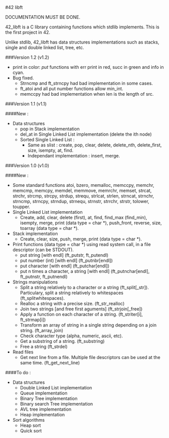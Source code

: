 #42 libft

DOCUMENTATION MUST BE DONE.

42_libft is a C library containing functions which stdlib implements. This is
the first project in 42.

Unlike stdlib, 42_libft has data structures implementations such as stacks,
single and double linked list, tree, etc.

###Version 1.2 (v1.2)
* print in color: *put* functions with err print in red, succ in green and info
  in cyan.
* Bug fixed.
	* Strncmp and ft_strncpy had bad implementation in some cases.
	* ft_atoi and all put number functions allow min_int.
	* memccpy had bad implementation when len is the length of src.

###Version 1.1 (v1.1)

####New :
* Data structures
	* pop in Stack implementation
	* del_at in Single Linked List implementation (delete the ith node)
	* Sorted Single Linked List :
		* Same as slist :
			create, pop, clear, delete, delete_nth, delete_first, size,
			isempty, at, find.
		* Independant implementation :
			insert, merge.

###Version 1.0 (v1.0)

####New :
* Some standard functions
	atoi, bzero, memalloc, memccpy, memchr, memcmp, memcpy, memdel, memmove,
	memrchr, memset, strcat, strchr, strcmp, strcpy, strdup, strequ,
	strlcat, strlen, strncat, strnchr, strncmp, strncpy, strndup, strnequ,
	strnstr, strrchr, strstr, tolower, toupper.
* Single Linked List implementation
	* Create, add, clear, delete (first), at, find, find_max (find_min),
	  isempty, merge, print (data type = char *), push_front, reverse, size,
	  toarray (data type = char *).
* Stack implementation
	* Create, clear, size, push, merge, print (data type = char *).
* Print functions (data type = char *) using read system call, in a file
  descriptor (can be STDOUT).
	* put string [with endl] (ft_putstr, ft_putendl)
	* put number (int) [with endl] (ft_putnbr[endl])
	* put character [with endl] (ft_putchar[endl])
	* put n times a character, a string [with endl] (ft_putnchar[endl], ft_putnstr, ft_putnendl)
* Strings manipulations
	* Split a string relatively to a character or a string (ft_split[_str]). Particulary, split a string relatively to whitespaces (ft_splitwhitespaces).
	* Realloc a string with a precise size. (ft_str_realloc)
	* Join two strings [and free first aguments] (ft_strjoin[_free])
	* Apply a function on each character of a string. (ft_striter[i], ft_strmap[i])
	* Transform an array of string in a single string depending on a join string. (ft_array_join)
	* Check character type (alpha, numeric, ascii, etc).
	* Get a substring of a string. (ft_substring)
	* Free a string (ft_strdel)
* Read files
	* Get next line from a file. Multiple file descriptors can be used at the same time. (ft_get_next_line)

####To do :
* Data structures
	* Double Linked List implementation
	* Queue implementation
	* Binary Tree implementation
	* Binary search Tree implementation
	* AVL tree implementation
	* Heap implementation
* Sort algorithms
	* Heap sort
	* Quick sort

